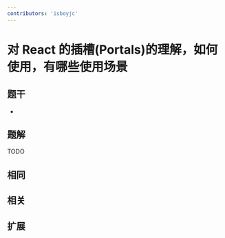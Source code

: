 ```yaml
---
contributors: 'isboyjc'
---
```


# 对 React 的插槽(Portals)的理解，如何使用，有哪些使用场景


## 题干

- 



## 题解

<!-- ::: details 点我查看题解 -->

  TODO

<!-- ::: -->



## 相同


## 相关


## 扩展

